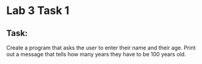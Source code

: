# Lab 3 Task 1

## Task:
Create a program that asks the user to enter their name and their age. 
Print out a message that tells how many years they have to be 100 years old.